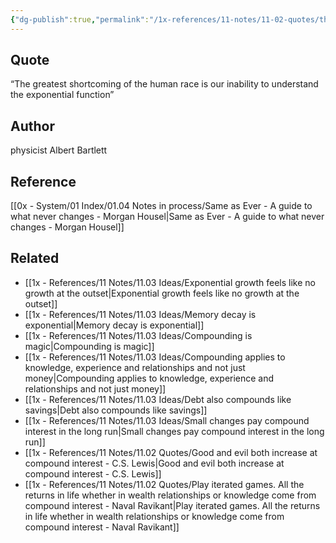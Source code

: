```yaml
---
{"dg-publish":true,"permalink":"/1x-references/11-notes/11-02-quotes/the-greatest-shortcoming-of-the-human-race-is-our-inability-to-understand-the-exponential-function-albert-bartlett/","title":"The greatest shortcoming of the human race is our inability to understand the exponential function - Albert Bartlett","created":"2025-07-05T22:33:11.057+03:00","updated":"2025-07-06T14:32:27.268+03:00"}
---
```



## Quote
“The greatest shortcoming of the human race is our inability to understand the exponential function” 

## Author
physicist Albert Bartlett

## Reference
[[0x - System/01 Index/01.04 Notes in process/Same as Ever - A guide to what never changes - Morgan Housel\|Same as Ever - A guide to what never changes - Morgan Housel]]

## Related
- [[1x - References/11 Notes/11.03 Ideas/Exponential growth feels like no growth at the outset\|Exponential growth feels like no growth at the outset]]
- [[1x - References/11 Notes/11.03 Ideas/Memory decay is exponential\|Memory decay is exponential]]
- [[1x - References/11 Notes/11.03 Ideas/Compounding is magic\|Compounding is magic]]
- [[1x - References/11 Notes/11.03 Ideas/Compounding applies to knowledge, experience and relationships and not just money\|Compounding applies to knowledge, experience and relationships and not just money]]
- [[1x - References/11 Notes/11.03 Ideas/Debt also compounds like savings\|Debt also compounds like savings]]
- [[1x - References/11 Notes/11.03 Ideas/Small changes pay compound interest in the long run\|Small changes pay compound interest in the long run]]
- [[1x - References/11 Notes/11.02 Quotes/Good and evil both increase at compound interest - C.S. Lewis\|Good and evil both increase at compound interest - C.S. Lewis]]
- [[1x - References/11 Notes/11.02 Quotes/Play iterated games. All the returns in life whether in wealth relationships or knowledge come from compound interest - Naval Ravikant\|Play iterated games. All the returns in life whether in wealth relationships or knowledge come from compound interest - Naval Ravikant]]